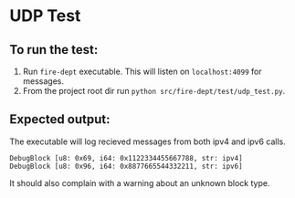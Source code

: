 # UDP Test

## To run the test:

1. Run `fire-dept` executable. This will listen on `localhost:4099` for messages.
2. From the project root dir run `python src/fire-dept/test/udp_test.py`.

## Expected output:

The executable will log recieved messages from both ipv4 and ipv6 calls.
```
DebugBlock [u8: 0x69, i64: 0x1122334455667788, str: ipv4]
DebugBlock [u8: 0x96, i64: 0x8877665544332211, str: ipv6]
```

It should also complain with a warning about an unknown block type.